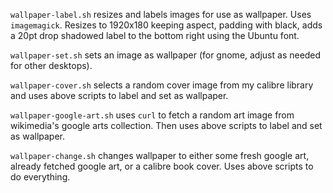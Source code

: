 `wallpaper-label.sh` resizes and labels images for use as wallpaper. Uses `imagemagick`. Resizes to 1920x180 keeping aspect, padding with black, adds a 20pt drop shadowed label to the bottom right using the Ubuntu font.

`wallpaper-set.sh` sets an image as wallpaper (for gnome, adjust as needed for other desktops).

`wallpaper-cover.sh` selects a random cover image from my calibre library and uses above scripts to label and set as wallpaper.

`wallpaper-google-art.sh` uses `curl` to fetch a random art image from wikimedia's google arts collection. Then uses above scripts to label and set as wallpaper.

`wallpaper-change.sh` changes wallpaper to either some fresh google art, already fetched google art, or a calibre book cover. Uses above scripts to do everything.
